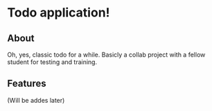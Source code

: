 # Todo application!
## About
Oh, yes, classic todo for a while. Basicly a collab project with a fellow student for testing and training.

## Features
(Will be addes later)

